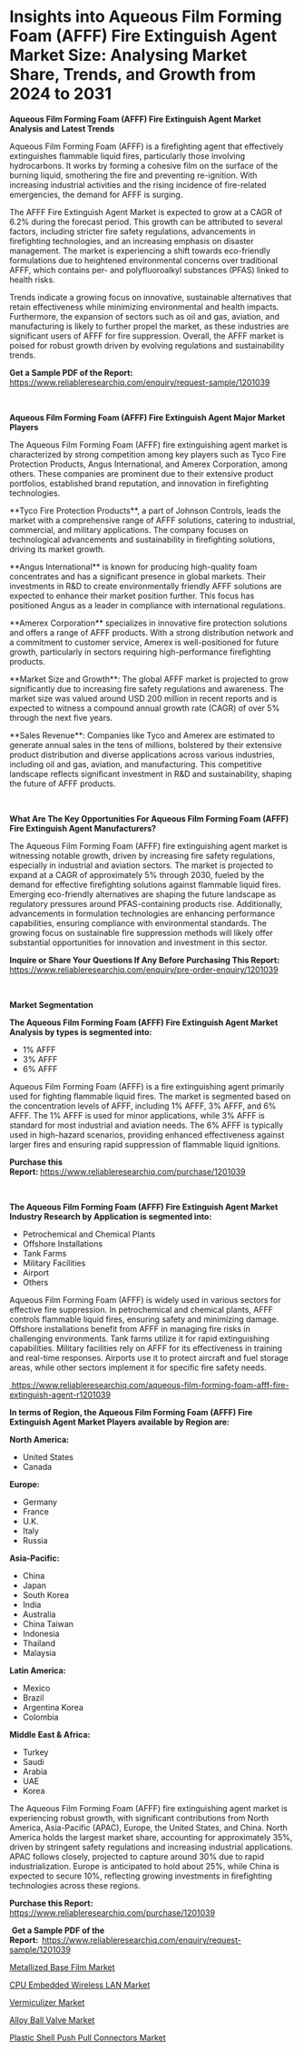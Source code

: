 <p><h1>Insights into Aqueous Film Forming Foam (AFFF) Fire Extinguish Agent Market Size: Analysing Market Share, Trends, and Growth from 2024 to 2031</h1></p><p><strong>Aqueous Film Forming Foam (AFFF) Fire Extinguish Agent Market Analysis and Latest Trends</strong></p>
<p><p>Aqueous Film Forming Foam (AFFF) is a firefighting agent that effectively extinguishes flammable liquid fires, particularly those involving hydrocarbons. It works by forming a cohesive film on the surface of the burning liquid, smothering the fire and preventing re-ignition. With increasing industrial activities and the rising incidence of fire-related emergencies, the demand for AFFF is surging.</p><p>The AFFF Fire Extinguish Agent Market is expected to grow at a CAGR of 6.2% during the forecast period. This growth can be attributed to several factors, including stricter fire safety regulations, advancements in firefighting technologies, and an increasing emphasis on disaster management. The market is experiencing a shift towards eco-friendly formulations due to heightened environmental concerns over traditional AFFF, which contains per- and polyfluoroalkyl substances (PFAS) linked to health risks.</p><p>Trends indicate a growing focus on innovative, sustainable alternatives that retain effectiveness while minimizing environmental and health impacts. Furthermore, the expansion of sectors such as oil and gas, aviation, and manufacturing is likely to further propel the market, as these industries are significant users of AFFF for fire suppression. Overall, the AFFF market is poised for robust growth driven by evolving regulations and sustainability trends.</p></p>
<p><strong>Get a Sample PDF of the Report:&nbsp;</strong> <a href="https://www.reliableresearchiq.com/enquiry/request-sample/1201039?utm_campaign=1546&utm_medium=2&utm_source=Github&utm_content=ia&utm_term=11102024&utm_id=aqueous-film-forming-foam-afff-fire-extinguish-agent">https://www.reliableresearchiq.com/enquiry/request-sample/1201039</a></p>
<p>&nbsp;</p>
<p><strong>Aqueous Film Forming Foam (AFFF) Fire Extinguish Agent Major Market Players</strong></p>
<p><p>The Aqueous Film Forming Foam (AFFF) fire extinguishing agent market is characterized by strong competition among key players such as Tyco Fire Protection Products, Angus International, and Amerex Corporation, among others. These companies are prominent due to their extensive product portfolios, established brand reputation, and innovation in firefighting technologies.</p><p>**Tyco Fire Protection Products**, a part of Johnson Controls, leads the market with a comprehensive range of AFFF solutions, catering to industrial, commercial, and military applications. The company focuses on technological advancements and sustainability in firefighting solutions, driving its market growth.</p><p>**Angus International** is known for producing high-quality foam concentrates and has a significant presence in global markets. Their investments in R&D to create environmentally friendly AFFF solutions are expected to enhance their market position further. This focus has positioned Angus as a leader in compliance with international regulations.</p><p>**Amerex Corporation** specializes in innovative fire protection solutions and offers a range of AFFF products. With a strong distribution network and a commitment to customer service, Amerex is well-positioned for future growth, particularly in sectors requiring high-performance firefighting products.</p><p>**Market Size and Growth**: The global AFFF market is projected to grow significantly due to increasing fire safety regulations and awareness. The market size was valued around USD 200 million in recent reports and is expected to witness a compound annual growth rate (CAGR) of over 5% through the next five years.</p><p>**Sales Revenue**: Companies like Tyco and Amerex are estimated to generate annual sales in the tens of millions, bolstered by their extensive product distribution and diverse applications across various industries, including oil and gas, aviation, and manufacturing. This competitive landscape reflects significant investment in R&D and sustainability, shaping the future of AFFF products.</p></p>
<p>&nbsp;</p>
<p><strong>What Are The Key Opportunities For Aqueous Film Forming Foam (AFFF) Fire Extinguish Agent Manufacturers?</strong></p>
<p><p>The Aqueous Film Forming Foam (AFFF) fire extinguishing agent market is witnessing notable growth, driven by increasing fire safety regulations, especially in industrial and aviation sectors. The market is projected to expand at a CAGR of approximately 5% through 2030, fueled by the demand for effective firefighting solutions against flammable liquid fires. Emerging eco-friendly alternatives are shaping the future landscape as regulatory pressures around PFAS-containing products rise. Additionally, advancements in formulation technologies are enhancing performance capabilities, ensuring compliance with environmental standards. The growing focus on sustainable fire suppression methods will likely offer substantial opportunities for innovation and investment in this sector.</p></p>
<p><strong>Inquire or Share Your Questions If Any Before Purchasing This Report:</strong> <a href="https://www.reliableresearchiq.com/enquiry/pre-order-enquiry/1201039?utm_campaign=1546&utm_medium=2&utm_source=Github&utm_content=ia&utm_term=11102024&utm_id=aqueous-film-forming-foam-afff-fire-extinguish-agent">https://www.reliableresearchiq.com/enquiry/pre-order-enquiry/1201039</a></p>
<p>&nbsp;</p>
<p><strong>Market Segmentation</strong></p>
<p><strong>The Aqueous Film Forming Foam (AFFF) Fire Extinguish Agent Market Analysis by types is segmented into:</strong></p>
<p><ul><li>1% AFFF</li><li>3% AFFF</li><li>6% AFFF</li></ul></p>
<p><p>Aqueous Film Forming Foam (AFFF) is a fire extinguishing agent primarily used for fighting flammable liquid fires. The market is segmented based on the concentration levels of AFFF, including 1% AFFF, 3% AFFF, and 6% AFFF. The 1% AFFF is used for minor applications, while 3% AFFF is standard for most industrial and aviation needs. The 6% AFFF is typically used in high-hazard scenarios, providing enhanced effectiveness against larger fires and ensuring rapid suppression of flammable liquid ignitions.</p></p>
<p><strong>Purchase this Report:&nbsp;</strong><a href="https://www.reliableresearchiq.com/purchase/1201039?utm_campaign=1546&utm_medium=2&utm_source=Github&utm_content=ia&utm_term=11102024&utm_id=aqueous-film-forming-foam-afff-fire-extinguish-agent">https://www.reliableresearchiq.com/purchase/1201039</a></p>
<p>&nbsp;</p>
<p><strong>The Aqueous Film Forming Foam (AFFF) Fire Extinguish Agent Market Industry Research by Application is segmented into:</strong></p>
<p><ul><li>Petrochemical and Chemical Plants</li><li>Offshore Installations</li><li>Tank Farms</li><li>Military Facilities</li><li>Airport</li><li>Others</li></ul></p>
<p><p>Aqueous Film Forming Foam (AFFF) is widely used in various sectors for effective fire suppression. In petrochemical and chemical plants, AFFF controls flammable liquid fires, ensuring safety and minimizing damage. Offshore installations benefit from AFFF in managing fire risks in challenging environments. Tank farms utilize it for rapid extinguishing capabilities. Military facilities rely on AFFF for its effectiveness in training and real-time responses. Airports use it to protect aircraft and fuel storage areas, while other sectors implement it for specific fire safety needs.</p></p>
<p><a href="https://www.reliableresearchiq.com/aqueous-film-forming-foam-afff-fire-extinguish-agent-r1201039?utm_campaign=1546&utm_medium=2&utm_source=Github&utm_content=ia&utm_term=11102024&utm_id=aqueous-film-forming-foam-afff-fire-extinguish-agent">&nbsp;https://www.reliableresearchiq.com/aqueous-film-forming-foam-afff-fire-extinguish-agent-r1201039</a></p>
<p><strong>In terms of Region, the Aqueous Film Forming Foam (AFFF) Fire Extinguish Agent Market Players available by Region are:</strong></p>
<p>
    <p> <strong> North America: </strong>
        <ul>
            <li>United States</li>
            <li>Canada</li>
        </ul>
        </p> 
    <p> <strong> Europe: </strong>
        <ul>
            <li>Germany</li>
            <li>France</li>
            <li>U.K.</li>
            <li>Italy</li>
            <li>Russia</li>
        </ul>
        </p> 
    <p> <strong> Asia-Pacific: </strong>
        <ul>
            <li>China</li>
            <li>Japan</li>
            <li>South Korea</li>
            <li>India</li>
            <li>Australia</li>
            <li>China Taiwan</li>
            <li>Indonesia</li>
            <li>Thailand</li>
            <li>Malaysia</li>
        </ul>
        </p> 
    <p> <strong> Latin America: </strong>
        <ul>
            <li>Mexico</li>
            <li>Brazil</li>
            <li>Argentina Korea</li>
            <li>Colombia</li>
        </ul>
        </p> 
    <p> <strong> Middle East & Africa: </strong>
        <ul>
            <li>Turkey</li>
            <li>Saudi</li>
            <li>Arabia</li>
            <li>UAE</li>
            <li>Korea</li>
        </ul>
    </p>
    </p>
<p><p>The Aqueous Film Forming Foam (AFFF) fire extinguishing agent market is experiencing robust growth, with significant contributions from North America, Asia-Pacific (APAC), Europe, the United States, and China. North America holds the largest market share, accounting for approximately 35%, driven by stringent safety regulations and increasing industrial applications. APAC follows closely, projected to capture around 30% due to rapid industrialization. Europe is anticipated to hold about 25%, while China is expected to secure 10%, reflecting growing investments in firefighting technologies across these regions.</p></p>
<p><strong>Purchase this Report: </strong><a href="https://www.reliableresearchiq.com/purchase/1201039?utm_campaign=1546&utm_medium=2&utm_source=Github&utm_content=ia&utm_term=11102024&utm_id=aqueous-film-forming-foam-afff-fire-extinguish-agent">https://www.reliableresearchiq.com/purchase/1201039</a></p>
<p>&nbsp;<strong>Get a Sample PDF of the Report:&nbsp;&nbsp;</strong><a href="https://www.reliableresearchiq.com/enquiry/request-sample/1201039?utm_campaign=1546&utm_medium=2&utm_source=Github&utm_content=ia&utm_term=11102024&utm_id=aqueous-film-forming-foam-afff-fire-extinguish-agent">https://www.reliableresearchiq.com/enquiry/request-sample/1201039</a></p>
<p><strong></strong></p>
<p><p><a href="https://www.linkedin.com/pulse/global-metallized-base-film-market-trends-insights-s8qvc?utm_campaign=1546&utm_medium=2&utm_source=Github&utm_content=ia&utm_term=11102024&utm_id=aqueous-film-forming-foam-afff-fire-extinguish-agent">Metallized Base Film Market</a></p><p><a href="https://www.linkedin.com/pulse/cpu-embedded-wireless-lan-market-size-segmentation-trends-jo29c?utm_campaign=1546&utm_medium=2&utm_source=Github&utm_content=ia&utm_term=11102024&utm_id=aqueous-film-forming-foam-afff-fire-extinguish-agent">CPU Embedded Wireless LAN Market</a></p><p><a href="https://www.linkedin.com/pulse/vermiculizer-market-trends-focusing-insight-forecast-alstc?utm_campaign=1546&utm_medium=2&utm_source=Github&utm_content=ia&utm_term=11102024&utm_id=aqueous-film-forming-foam-afff-fire-extinguish-agent">Vermiculizer Market</a></p><p><a href="https://www.linkedin.com/pulse/alloy-ball-valve-market-shifts-strategic-analysis-2024-2031-mdqof?utm_campaign=1546&utm_medium=2&utm_source=Github&utm_content=ia&utm_term=11102024&utm_id=aqueous-film-forming-foam-afff-fire-extinguish-agent">Alloy Ball Valve Market</a></p><p><a href="https://www.linkedin.com/pulse/analyzing-plastic-shell-push-pull-connectors-market-dynamics-jlmuf?utm_campaign=1546&utm_medium=2&utm_source=Github&utm_content=ia&utm_term=11102024&utm_id=aqueous-film-forming-foam-afff-fire-extinguish-agent">Plastic Shell Push Pull Connectors Market</a></p></p>
